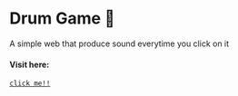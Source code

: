 <h1>Drum Game 🥁</h1>

<p>A simple web that produce sound everytime you click on it</p>
<h4>Visit here: </h4>
<code><a href="https://scratch-io.github.io/Drum-game/">click me!!</a></code>
